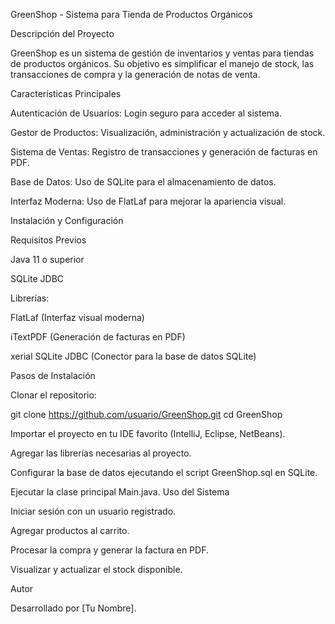 GreenShop - Sistema para Tienda de Productos Orgánicos

Descripción del Proyecto

GreenShop es un sistema de gestión de inventarios y ventas para tiendas de productos orgánicos. Su objetivo es simplificar el manejo de stock, las transacciones de compra y la generación de notas de venta.

Características Principales

Autenticación de Usuarios: Login seguro para acceder al sistema.

Gestor de Productos: Visualización, administración y actualización de stock.

Sistema de Ventas: Registro de transacciones y generación de facturas en PDF.

Base de Datos: Uso de SQLite para el almacenamiento de datos.

Interfaz Moderna: Uso de FlatLaf para mejorar la apariencia visual.

Instalación y Configuración

Requisitos Previos

Java 11 o superior

SQLite JDBC

Librerías:

FlatLaf (Interfaz visual moderna)

iTextPDF (Generación de facturas en PDF)

xerial SQLite JDBC (Conector para la base de datos SQLite)

Pasos de Instalación

Clonar el repositorio:

git clone https://github.com/usuario/GreenShop.git
cd GreenShop

Importar el proyecto en tu IDE favorito (IntelliJ, Eclipse, NetBeans).

Agregar las librerías necesarias al proyecto.

Configurar la base de datos ejecutando el script GreenShop.sql en SQLite.

Ejecutar la clase principal Main.java.
Uso del Sistema

Iniciar sesión con un usuario registrado.

Agregar productos al carrito.

Procesar la compra y generar la factura en PDF.

Visualizar y actualizar el stock disponible.


Autor

Desarrollado por [Tu Nombre].
